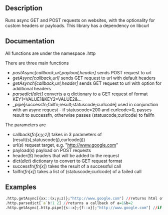 ## Description

Runs async GET and POST requests on websites, with the optionality for custom headers or payloads.  This library has a dependency on libcurl

## Documentation

All functions are under the namespace .http

There are three main functions
* _postAsync[callback,url,payload,header]_ sends POST request to url
* _getAsync[callback,url]_ sends GET request to url with default headers
* _getAsynch[callback,url,header]_ sends GET request to url with option for additional headers
* _parsedict[dict]_ converts a q dictionary to a GET request of format KEY1=VALUE1&KEY2=VALUE2&...
* _pipe[successfn;failfn;result;statuscode;curlcode] used in conjunction with an async request - if statuscode=200 and curlcode=0, passes result to successfn, otherwise passes (statuscode;curlcode) to failfn

The parameters are
* callback(_fn[x;y;z]_) takes in 3 parameters of (result(_s_),statuscode(_j_),curlcode(_j_))
* url(_s_) request target, e.g. "http://www.google.com"
* payload(_s_) payload on POST requests
* header(_S_) headers that will be added to the request
* dict(_dict_) dictionary to convert to GET request format
* successfn(_fn[x]_) takes the result of a successful call
* failfn(_fn[x]_) takes a list of (statuscode;curlcode) of a failed call

## Examples

```q
.http.getAsync[{xx::(x;y;z)};"http://www.google.com"] //returns html of google to callback
.http.parsedict[`a`b!1 2] //returns a callback of a=1&b=2
.http.getAsync[.http.pipe[{s::x};{f::x}];"http://www.google.com"] //if query is successful, sets s as the return html, otherwise sets f as the error codes
```